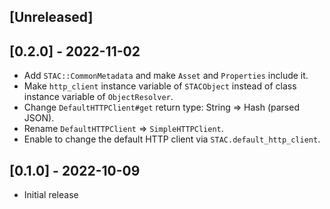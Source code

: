 ## [Unreleased]

## [0.2.0] - 2022-11-02

- Add `STAC::CommonMetadata` and make `Asset` and `Properties` include it.
- Make `http_client` instance variable of `STACObject` instead of class instance variable of `ObjectResolver`.
- Change `DefaultHTTPClient#get` return type: String => Hash (parsed JSON).
- Rename `DefaultHTTPClient` => `SimpleHTTPClient`.
- Enable to change the default HTTP client via `STAC.default_http_client`.

## [0.1.0] - 2022-10-09

- Initial release
